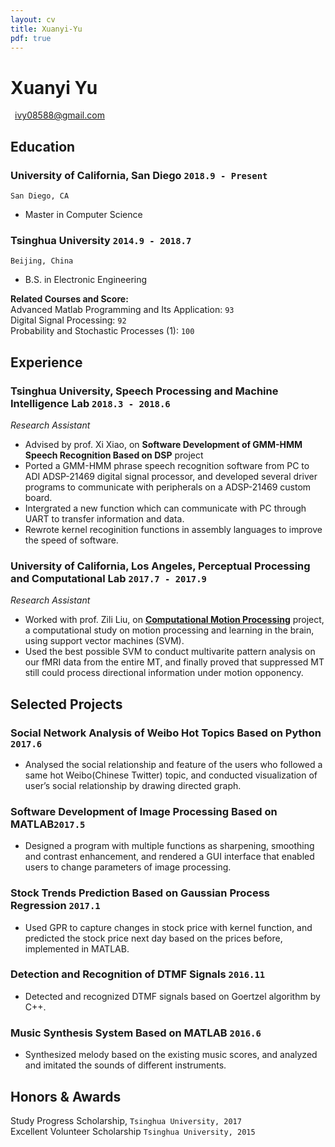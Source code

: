 ```yaml
---
layout: cv
title: Xuanyi-Yu
pdf: true
---
```

# Xuanyi __Yu__

<i class="fi-mail" style="text-align: middle"></i>
<a href="ivy08588@gmail.com" style="margin-left:0.5em">ivy08588@gmail.com</a>


## Education

### __University of California, San Diego__ `2018.9 - Present`
```
San Diego, CA
```
- Master in Computer Science

### __Tsinghua University__ `2014.9 - 2018.7`
```
Beijing, China
```
- B.S. in Electronic Engineering

__Related Courses and Score:__<br>
Advanced Matlab Programming and Its Application: `93` <br>
Digital Signal Processing: `92` <br>
Probability and Stochastic Processes (1): `100` <br>

## Experience

### __Tsinghua University, Speech Processing and Machine Intelligence Lab__  `2018.3 - 2018.6`
_Research Assistant_<br>
- Advised by prof. Xi Xiao, on __Software Development of GMM-HMM Speech Recognition Based on DSP__ project
- Ported a GMM-HMM phrase speech recognition software from PC to ADI ADSP-21469 digital signal processor, and developed several driver programs to communicate with peripherals on a ADSP-21469 custom board.
- Intergrated a new function which can communicate with PC through UART to transfer information and data.
- Rewrote kernel recoginition functions in assembly languages to improve the speed of software.

### __University of California, Los Angeles, Perceptual Processing and Computational Lab__ `2017.7 - 2017.9`
_Research Assistant_<br>
- Worked with prof. Zili Liu, on __[Computational Motion Processing](https://zililab.psych.ucla.edu/research/computational-motion-processing/)__ project, a computational study on motion processing and learning in the brain, using support vector machines (SVM). 
- Used the best possible SVM to conduct multivarite pattern analysis on our fMRI data from the entire MT, and finally proved that suppressed MT still could process directional information under motion opponency.


## Selected Projects

### __Social Network Analysis of Weibo Hot Topics Based on Python__ `2017.6`
- Analysed the social relationship and feature of the users who followed a same hot Weibo(Chinese Twitter) topic, and conducted visualization of user’s social relationship by drawing directed graph.

### __Software Development of Image Processing Based on MATLAB__`2017.5`
-	Designed a program with multiple functions as sharpening, smoothing and contrast enhancement, and rendered a GUI interface that enabled users to change parameters of image processing.

### __Stock Trends Prediction Based on Gaussian Process Regression__ `2017.1`
- Used GPR to capture changes in stock price with kernel function, and predicted the stock price next day based on the prices before, implemented in MATLAB.

### __Detection and Recognition of DTMF Signals__ `2016.11`
-	Detected and recognized DTMF signals based on Goertzel algorithm by C++.

### __Music Synthesis System Based on MATLAB__ `2016.6`
- Synthesized melody based on the existing music scores, and analyzed and imitated the sounds of different instruments.

## Honors & Awards

Study Progress Scholarship,  `Tsinghua University, 2017` <br>
Excellent Volunteer Scholarship `Tsinghua University, 2015` <br>


<!-- ### Footer

Last updated: May 2013 -->
